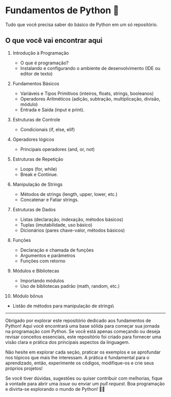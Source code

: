 # Fundamentos de Python 🐍

Tudo que você precisa saber do básico de Python em um só repositório.

## O que você vai encontrar aqui

1. Introdução à Programação
   - O que é programação?
   - Instalando e configurando o ambiente de desenvolvimento (IDE ou editor de texto)

2. Fundamentos Básicos
   - Variáveis e Tipos Primitivos (inteiros, floats, strings, booleanos)
   - Operadores Aritméticos (adição, subtração, multiplicação, divisão, módulo)
   - Entrada e Saída (input e print).

3. Estruturas de Controle
   - Condicionais (if, else, elif)
   
4. Operadores lógicos
   - Principais operadores (and, or, not)

5. Estruturas de Repetição
   - Loops (for, while)
   - Break e Continue.

6. Manipulação de Strings
   - Métodos de strings (length, upper, lower, etc.)
   - Concatenar e Fatiar strings.

7. Estruturas de Dados
   - Listas (declaração, indexação, métodos básicos)
   - Tuplas (imutabilidade, uso básico)
   - Dicionários (pares chave-valor, métodos básicos)

8. Funções
   - Declaração e chamada de funções
   - Argumentos e parâmetros
   - Funções com retorno

9. Módulos e Bibliotecas
   - Importando módulos
   - Uso de bibliotecas padrão (math, random, etc.)
  
10. Módulo bônus
   - Listão de métodos para manipulação de strings\

---

Obrigado por explorar este repositório dedicado aos fundamentos de Python! Aqui você encontrará uma base sólida para começar sua jornada na programação com Python. Se você está apenas começando ou deseja revisar conceitos essenciais, este repositório foi criado para fornecer uma visão clara e prática dos principais aspectos da linguagem.

Não hesite em explorar cada seção, praticar os exemplos e se aprofundar nos tópicos que mais lhe interessam. A prática é fundamental para o aprendizado, então, experimente os códigos, modifique-os e crie seus próprios projetos!

Se você tiver dúvidas, sugestões ou quiser contribuir com melhorias, fique à vontade para abrir uma *issue* ou enviar um *pull request*. Boa programação e divirta-se explorando o mundo de Python! 🐍🚀

